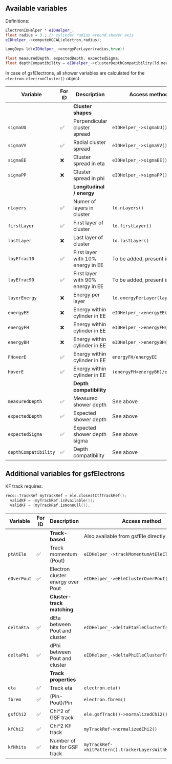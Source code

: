 ## Available variables
Definitions: 
```C++
ElectronIDHelper * eIDHelper_;
float radius = 3.; // cylinder radius around shower axis
eIDHelper_->computeHGCAL(electron,radius);

LongDeps ld(eIDHelper_->energyPerLayer(radius,true))

float measuredDepth, expectedDepth, expectedSigma;
float depthCompatibility = eIDHelper_->clusterDepthCompatibility(ld,measuredDepth,expectedDepth, expectedSigma);
```

In case of gsfElectrons, all shower variables are calculated for the `electron.electronCluster()` object.

| Variable | For ID | Description | Access method |
| ------------- | ------------- | ----- | ----- |
| | | **Cluster shapes** |
| `sigmaUU` | :white_check_mark: | Perpendicular cluster spread| `eIDHelper_->sigmaUU()` |
| `sigmaVV` | :white_check_mark: | Radial cluster spread | `eIDHelper_->sigmaVV()` |
| `sigmaEE` | :x: | Cluster spread in eta | `eIDHelper_->sigmaEE()` |
| `sigmaPP` | :x: | Cluster spread in phi | `eIDHelper_->sigmaPP()` |
| | | **Longitudinal / energy** | |
| `nLayers` | :white_check_mark: | Numer of layers in cluster | `ld.nLayers()` |
| `firstLayer` | :white_check_mark: | First layer of cluster | `ld.firstLayer()` |
| `lastLayer` | :x: | Last layer of cluster | `ld.lastLayer()` |
| `layEfrac10` | :white_check_mark: | First layer with 10% energy in EE | To be added, present in ntuple |
| `layEfrac90` | :white_check_mark: | First layer with 90% energy in EE | To be added, present in ntuple |
| `layerEnergy` | :x: | Energy per layer | `ld.energyPerLayer(layer)` |
| `energyEE` | :x: | Energy within cylinder in EE | `eIDHelper_->energyEE()` |
| `energyFH` | :x: | Energy within cylinder in EE | `eIDHelper_->energyFH()` |
| `energyBH` | :x: | Energy within cylinder in EE | `eIDHelper_->energyBH()` |
| `FHoverE` | :white_check_mark: | Energy within cylinder in EE | `energyFH/energyEE` |
| `HoverE` | :white_check_mark: | Energy within cylinder in EE | `(energyFH+energyBH)/energyEE` |
|  | | **Depth compatibility** |   |
| `measuredDepth` | :white_check_mark: | Measured shower depth | See above |
| `expectedDepth` | :white_check_mark: | Expected shower depth | See above |
| `expectedSigma` | :white_check_mark: | Expected shower depth sigma | See above |
| `depthCompatibility` | :white_check_mark: | Depth compatibility | See above |

## Additional variables for gsfElectrons
KF track requires:
```C++
reco::TrackRef myTrackRef = ele.closestCtfTrackRef();
  validKF = (myTrackRef.isAvailable());
  validKF = (myTrackRef.isNonnull());  
```

| Variable | For ID | Description | Access method |
| ------------- | ------------- | ----- | ----- |
| | | **Track-based** | Also available from gsfEle directly |
| `ptAtEle` | :white_check_mark: | Track momentum (Pout)| `eIDHelper_->trackMomentumAtEleClus()` |
| `eOverPout` | :white_check_mark: | Electron cluster energy over Pout | `eIDHelper_->eEleClusterOverPout()` |
| | | **Cluster-track matching** |
| `deltaEta` | :white_check_mark: | dEta between Pout and cluster | `eIDHelper_->deltaEtaEleClusterTrackAtCalo()` |
| `deltaPhi` | :white_check_mark: | dPhi between Pout and cluster  | `eIDHelper_->deltaPhiEleClusterTrackAtCalo()` 
| | | **Track properties** |
| `eta` | :white_check_mark: | Track eta | `electron.eta()` |
| `fbrem` | :white_check_mark: | (Pin-Pout)/Pin | `electron.fbrem()` |
| `gsfChi2` | :white_check_mark: | Chi^2 of GSF track | `ele.gsfTrack()->normalizedChi2()` |
| `kfChi2` | :white_check_mark: | Chi^2 KF track | `myTrackRef->normalizedChi2()` |
| `kfNhits` | :white_check_mark: | Number of hits for GSF track | `myTrackRef->hitPattern().trackerLayersWithMeasurement()` |
